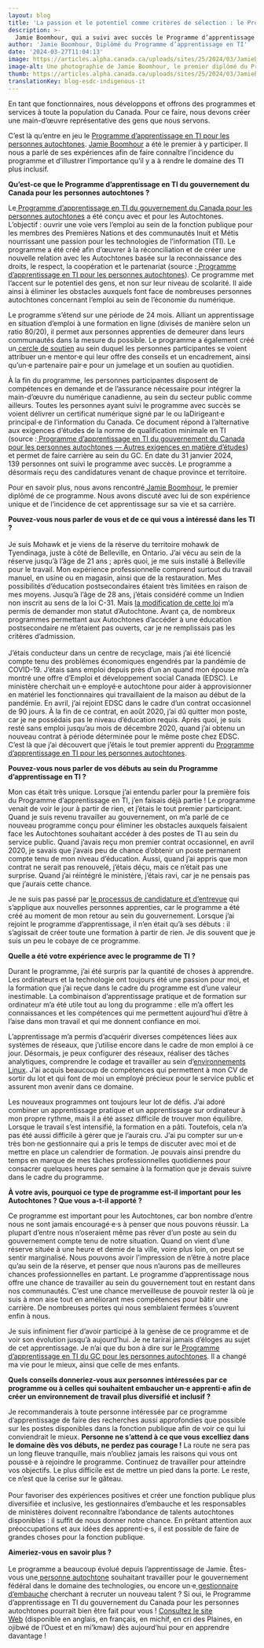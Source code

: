 ```yaml
---
layout: blog
title: 'La passion et le potentiel comme critères de sélection : le Programme d’apprentissage en TI pour les personnes autochtones'
description: >-
  Jamie Boomhour, qui a suivi avec succès le Programme d’apprentissage en TI pour les personnes autochtones, nous parle de cet apprentissage et l’inclusivité qui le caractérise.
author: 'Jamie Boomhour, Diplômé du Programme d’apprentissage en TI'
date: '2024-03-27T11:04:13'
image: https://articles.alpha.canada.ca/uploads/sites/25/2024/03/JamieBoomhour_PBS_Blog_Post_FR-1.jpg
image-alt: Une photographie de Jamie Boomhour, le premier diplômé du Programme d’apprentissage en TI pour les personnes autochtones du gouvernement du Canada. On retrouve le logo du programme en arrière plan de l’image.
thumb: https://articles.alpha.canada.ca/uploads/sites/25/2024/03/JamieBoomhour_PBS_Blog_Post_FR-1.jpg
translationKey: blog-esdc-indigenous-it
---
```


<p>En tant que fonctionnaires, nous développons et offrons des programmes et services à toute la population du Canada. Pour ce faire, nous devons créer une main-d’œuvre représentative des gens que nous servons.  </p>



<p>C’est là qu’entre en jeu le <a href="https://talent.canada.ca/fr/indigenous-it-apprentice" target="_blank" rel="noreferrer noopener">Programme d’apprentissage en TI pour les personnes autochtones</a>. <a href="https://www.linkedin.com/in/david-james-bradley-boomhour-8b42a154/" target="_blank" rel="noreferrer noopener">Jamie Boomhour</a> a été le premier à y participer. Il nous a parlé de ses expériences afin de faire connaître l’incidence du programme et d’illustrer l’importance qu’il y a à rendre le domaine des TI plus inclusif.</p>



<p><strong>Qu’est-ce que le Programme d’apprentissage en TI du gouvernement du Canada pour les personnes autochtones ?</strong></p>



<p>Le<a href="https://talent.canada.ca/fr/indigenous-it-apprentice" target="_blank" rel="noreferrer noopener"> Programme d’apprentissage en TI du gouvernement du Canada pour les personnes autochtones</a> a été conçu avec et pour les Autochtones. L’objectif&nbsp;: ouvrir une voie vers l’emploi au sein de la fonction publique pour les membres des Premières Nations et des communautés Inuit et Métis nourrissant une passion pour les technologies de l’information (TI). ​Le programme a été créé afin d’œuvrer à la réconciliation et de créer une nouvelle relation avec les Autochtones basée sur la reconnaissance des droits, le respect, la coopération et le partenariat (source&nbsp;:<a href="https://talent.canada.ca/fr/indigenous-it-apprentice" target="_blank" rel="noreferrer noopener"> Programme d’apprentissage en TI pour les personnes autochtones</a>)​. Ce programme met l’accent sur le potentiel des gens, et non sur leur niveau de scolarité. Il aide ainsi à éliminer les obstacles auxquels font face de nombreuses personnes autochtones concernant l’emploi au sein de l’économie du numérique.</p>



<p>Le programme s’étend sur une période de 24 mois. Alliant un apprentissage en situation d’emploi à une formation en ligne (divisés de manière selon un ratio 80/20), ​​​il permet aux personnes apprenties de demeurer dans leurs communautés dans la mesure du possible. Le programme a également créé un<a href="https://talent.canada.ca/fr/indigenous-it-apprentice/hire" target="_blank" rel="noreferrer noopener"> cercle de soutien</a> au sein duquel les personnes participantes se voient attribuer un·e mentor·e qui leur offre des conseils et un encadrement, ainsi qu’un·e partenaire pair·e pour un jumelage et un soutien au quotidien.</p>



<p>À la fin du programme, les personnes participantes disposent de compétences en demande et de l’assurance nécessaire pour intégrer la main-d’œuvre du numérique canadienne, au sein du secteur public comme ailleurs. Toutes les personnes ayant suivi le programme avec succès se voient délivrer un certificat numérique signé par le ou la​Dirigeant·e principal·e de l’information du Canada. Ce document répond à l’alternative aux exigences d’études de la norme de qualification minimale en TI (source&nbsp;:<a href="https://www.canada.ca/fr/secretariat-conseil-tresor/services/avis-information/programme-apprentissage-ti-personnes-autochtones-autres-exigences-etudes.html" target="_blank" rel="noreferrer noopener"> Programme d’apprentissage en TI du gouvernement du Canada pour les personnes autochtones — Autres exigences en matière d’études</a>) et permet de faire carrière au sein du GC. En date du 31&nbsp;janvier&nbsp;2024, 139&nbsp;personnes ont suivi le programme avec succès. Le programme a désormais reçu des candidatures venant de chaque province et territoire.&nbsp;&nbsp;</p>



<p>Pour en savoir plus, nous avons rencontré<a href="https://www.linkedin.com/in/david-james-bradley-boomhour-8b42a154/" target="_blank" rel="noreferrer noopener"> Jamie Boomhour</a>, le premier diplômé de ce programme. Nous avons discuté avec lui de son expérience unique et de l’incidence de cet apprentissage sur sa vie et sa carrière.&nbsp;&nbsp;</p>



<p><strong>Pouvez-vous nous parler de vous et de ce qui vous a intéressé dans les TI ?</strong><br><br>Je suis Mohawk et je viens de la réserve du territoire mohawk de Tyendinaga, juste à côté de Belleville, en Ontario. J’ai vécu au sein de la réserve jusqu’à l’âge de 21&nbsp;ans ; après quoi, je me suis installé à Belleville pour le travail. Mon expérience professionnelle comprend surtout du travail manuel, en usine ou en magasin, ainsi que de la restauration. Mes possibilités d’éducation postsecondaires étaient très limitées en raison de mes moyens. Jusqu’à l’âge de 28&nbsp;ans, j’étais considéré comme un Indien non inscrit au sens de la loi&nbsp;C-31. Mais <a href="https://www.thecanadianencyclopedia.ca/fr/article/bill-c-31" target="_blank" rel="noreferrer noopener">la modification de cette loi</a> m’a permis de demander mon statut d’Autochtone. Avant ça, de nombreux programmes permettant aux Autochtones d’accéder à une éducation postsecondaire ne m’étaient pas ouverts, car je ne remplissais pas les critères d’admission.<br><br>J’étais conducteur dans un centre de recyclage, mais j’ai été licencié compte tenu des problèmes économiques engendrés par la pandémie de COVID-19. J’étais sans emploi depuis près d’un an quand mon épouse m’a montré une offre d’Emploi et développement social Canada (EDSC). Le ministère cherchait un·e employé·e autochtone pour aider à approvisionner en matériel les fonctionnaires qui travaillaient de la maison au début de la pandémie. En avril, j’ai rejoint EDSC dans le cadre d’un contrat occasionnel de 90&nbsp;jours. À la fin de ce contrat, en août&nbsp;2020, j’ai dû quitter mon poste, car je ne possédais pas le niveau d’éducation requis. Après quoi, je suis resté sans emploi jusqu’au mois de décembre&nbsp;2020, quand j’ai obtenu un nouveau contrat à période déterminée pour le même poste chez EDSC. C’est là que j’ai découvert que j’étais le tout premier apprenti du <a href="https://talent.canada.ca/fr/indigenous-it-apprentice" target="_blank" rel="noreferrer noopener">Programme d’apprentissage en TI pour les personnes autochtones</a>.</p>



<p><strong>Pouvez-vous nous parler de vos débuts au sein du Programme d’apprentissage en TI ?&nbsp;</strong></p>



<p>Mon cas était très unique. Lorsque j’ai entendu parler pour la première fois du Programme d’apprentissage en TI, j’en faisais déjà partie ! Le programme venait de voir le jour à partir de rien, et j’étais le tout premier participant. Quand je suis revenu travailler au gouvernement, on m’a parlé de ce nouveau programme conçu pour éliminer les obstacles auxquels faisaient face les Autochtones souhaitant accéder à des postes de TI au sein du service public. Quand j’avais reçu mon premier contrat occasionnel, en avril 2020, je savais que j’avais peu de chance d’obtenir un poste permanent compte tenu de mon niveau d’éducation. Aussi, quand j’ai appris que mon contrat ne serait pas renouvelé, j’étais déçu, mais ce n’était pas une surprise. Quand j’ai réintégré le ministère, j’étais ravi, car je ne pensais pas que j’aurais cette chance.&nbsp;&nbsp;</p>



<p>Je ne suis pas passé par ​<a href="https://talent.canada.ca/fr/indigenous-it-apprentice" target="_blank" rel="noreferrer noopener">le processus de candidature et d’entrevue</a> qui s’applique aux nouvelles personnes apprenties, car le programme a été créé au moment de mon retour au sein du gouvernement. Lorsque j’ai rejoint le programme d’apprentissage, il n’en était qu’à ses débuts&nbsp;: il s’agissait de créer toute une formation à partir de rien. Je dis souvent que je suis un peu le cobaye de ce programme.</p>



<p><strong>Quelle a été votre expérience avec le programme de TI ?</strong></p>



<p>Durant le programme, j’ai été surpris par la quantité de choses à apprendre. Les ordinateurs et la technologie ont toujours été une passion pour moi, et la formation que j’ai reçue dans le cadre du programme est d’une valeur inestimable. La combinaison d’apprentissage pratique et de formation sur ordinateur m’a été utile tout au long du programme&nbsp;: elle m’a offert les connaissances et les compétences qui me permettent aujourd’hui d’être à l’aise dans mon travail et qui me donnent confiance en moi.&nbsp;</p>



<p>L’apprentissage m’a permis d’acquérir diverses compétences liées aux systèmes de réseaux, que j’utilise encore dans le cadre de mon emploi à ce jour. Désormais, je peux configurer des réseaux, réaliser des tâches analytiques, comprendre le codage et travailler au sein d’<a href="https://fr.wikipedia.org/wiki/Linux" target="_blank" rel="noreferrer noopener">environnements Linux</a>. J’ai acquis beaucoup de compétences qui permettent à mon CV de sortir du lot et qui font de moi un employé précieux pour le service public et assurent mon avenir dans ce domaine.&nbsp;</p>



<p>Les nouveaux programmes ont toujours leur lot de défis. J’ai adoré combiner un apprentissage pratique et un apprentissage sur ordinateur à mon propre rythme, mais il a été assez difficile de trouver mon équilibre. Lorsque le travail s’est intensifié, la formation en a pâti. Toutefois, cela n’a pas été aussi difficile à gérer que je l’aurais cru. J’ai pu compter sur un·e très bon·ne gestionnaire qui a pris le temps de discuter avec moi et de mettre en place un calendrier de formation. Je pouvais ainsi prendre du temps en marque de mes tâches professionnelles quotidiennes pour consacrer quelques heures par semaine à la formation que je devais suivre dans le cadre du programme.</p>



<p><strong>À votre avis, pourquoi ce type de programme est-il important pour les Autochtones ? Que vous a-t-il apporté ?</strong></p>



<p>Ce programme est important pour les Autochtones, car bon nombre d’entre nous ne sont jamais encouragé·e·s à penser que nous pouvons réussir. La plupart d’entre nous n’oseraient même pas rêver d’un poste au sein du gouvernement compte tenu de notre situation. Quand on vient d’une réserve située à une heure et demie de la ville, voire plus loin, on peut se sentir marginalisé. Nous pouvons avoir l’impression de n’être à notre place qu’au sein de la réserve, et penser que nous n’aurons pas de meilleures chances professionnelles en partant. Le programme d’apprentissage nous offre une chance de travailler au sein du gouvernement tout en restant dans nos communautés. C’est une chance merveilleuse de pouvoir rester là où je suis à mon aise tout en améliorant mes compétences pour bâtir une carrière. De nombreuses portes qui nous semblaient fermées s’ouvrent enfin à nous.&nbsp;&nbsp;</p>



<p>Je suis infiniment fier d’avoir participé à la genèse de ce programme et de voir son évolution jusqu’à aujourd’hui. Je ne tarirai jamais d’éloges au sujet de cet apprentissage. Je n’ai que du bon à dire sur le<a href="https://talent.canada.ca/fr/indigenous-it-apprentice" target="_blank" rel="noreferrer noopener"> Programme d’apprentissage en TI du GC pour les personnes autochtones</a>. Il a changé ma vie pour le mieux, ainsi que celle de mes enfants.</p>



<p><strong>Quels conseils donneriez-vous aux personnes intéressées par ce programme ou à celles qui souhaitent embaucher un·e apprenti·e afin de créer un environnement de travail plus diversifié et inclusif ?</strong></p>



<p>Je recommanderais à toute personne intéressée par ce programme d’apprentissage de faire des recherches aussi approfondies que possible sur les postes disponibles dans la fonction publique afin de voir ce qui lui conviendrait le mieux. <strong>Personne ne s’attend à ce que vous excelliez dans le domaine dès vos débuts, ne perdez pas courage !</strong> La route ne sera pas un long fleuve tranquille, mais n’oubliez jamais les raisons qui vous ont poussé·e à rejoindre le programme. Continuez de travailler pour atteindre vos objectifs. Le plus difficile est de mettre un pied dans la porte. Le reste, ce n’est que la cerise sur le gâteau.<br><br>Pour favoriser des expériences positives et créer une fonction publique plus diversifiée et inclusive, les gestionnaires d’embauche et les responsables de ministères doivent reconnaître l’abondance de talents autochtones disponibles&nbsp;: il suffit de nous donner notre chance. En prêtant attention aux préoccupations et aux idées des apprenti·e·s, il est possible de faire de grandes choses pour la fonction publique.</p>



<p><strong>Aimeriez-vous en savoir plus ?</strong><br><br>Le programme a beaucoup évolué depuis l’apprentissage de Jamie. Êtes-vous une<a href="https://talent.canada.ca/fr/indigenous-it-apprentice" target="_blank" rel="noreferrer noopener"> personne autochtone</a> souhaitant travailler pour le gouvernement fédéral dans le domaine des technologies, ou encore un·e<a href="https://talent.canada.ca/fr/indigenous-it-apprentice/hire" target="_blank" rel="noreferrer noopener"> gestionnaire d’embauche</a> cherchant à recruter un nouveau talent ? Si oui, le Programme d’apprentissage en TI du gouvernement du Canada pour les personnes autochtones pourrait bien être fait pour vous !​​​ <a href="https://talent.canada.ca/fr/indigenous-it-apprentice" target="_blank" rel="noreferrer noopener">Consultez le site Web</a>&nbsp;(disponible en anglais, en français, en michif, en cri des Plaines, en ojibwé de l’Ouest et en mi’kmaw) dès aujourd’hui pour en apprendre davantage !</p>

